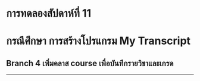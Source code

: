 # การทดลองสัปดาห์ที่ 11 #

# กรณึศึกษา การสร้างโปรแกรม My Transcript #

## Branch 4 เพิ่มคลาส course เพื่อบันทึกรายวิชาและเกรด ##

---


